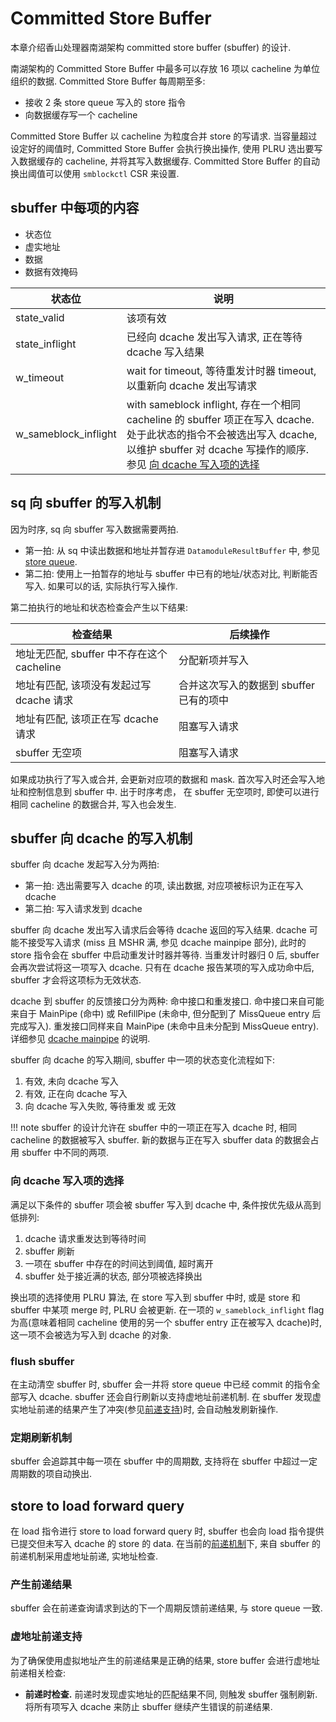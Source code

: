 # Committed Store Buffer

本章介绍香山处理器南湖架构 committed store buffer (sbuffer) 的设计.

南湖架构的 Committed Store Buffer 中最多可以存放 16 项以 cacheline 为单位组织的数据. Committed Store Buffer 每周期至多:

* 接收 2 条 store queue 写入的 store 指令
* 向数据缓存写一个 cacheline

Committed Store Buffer 以 cacheline 为粒度合并 store 的写请求. 当容量超过设定好的阈值时, Committed Store Buffer 会执行换出操作, 使用 PLRU 选出要写入数据缓存的 cacheline, 并将其写入数据缓存. Committed Store Buffer 的自动换出阈值可以使用 `smblockctl` CSR 来设置.

<!-- TODO: 图 -->

## sbuffer 中每项的内容

* 状态位
* 虚实地址
* 数据
* 数据有效掩码

状态位|说明
-|-
state_valid|该项有效
state_inflight|已经向 dcache 发出写入请求, 正在等待 dcache 写入结果
w_timeout|wait for timeout, 等待重发计时器 timeout, 以重新向 dcache 发出写请求
w_sameblock_inflight|with sameblock inflight, 存在一个相同 cacheline 的 sbuffer 项正在写入 dcache. 处于此状态的指令不会被选出写入 dcache, 以维护 sbuffer 对 dcache 写操作的顺序. 参见 [向 dcache 写入项的选择](#向-dcache-写入项的选择)

## sq 向 sbuffer 的写入机制

因为时序, sq 向 sbuffer 写入数据需要两拍.

* 第一拍: 从 sq 中读出数据和地址并暂存进 `DatamoduleResultBuffer` 中, 参见 [store queue](../lsq/store_queue.md).
* 第二拍: 使用上一拍暂存的地址与 sbuffer 中已有的地址/状态对比, 判断能否写入. 如果可以的话, 实际执行写入操作.

第二拍执行的地址和状态检查会产生以下结果:

检查结果|后续操作
-|-
地址无匹配, sbuffer 中不存在这个 cacheline|分配新项并写入
地址有匹配, 该项没有发起过写 dcache 请求|合并这次写入的数据到 sbuffer 已有的项中
地址有匹配, 该项正在写 dcache 请求|阻塞写入请求
sbuffer 无空项|阻塞写入请求

如果成功执行了写入或合并, 会更新对应项的数据和 mask. 首次写入时还会写入地址和控制信息到 sbuffer 中. 出于时序考虑， 在 sbuffer 无空项时, 即使可以进行相同 cacheline 的数据合并, 写入也会发生. 

## sbuffer 向 dcache 的写入机制

sbuffer 向 dcache 发起写入分为两拍:

* 第一拍: 选出需要写入 dcache 的项, 读出数据, 对应项被标识为正在写入 dcache
* 第二拍: 写入请求发到 dcache

sbuffer 向 dcache 发出写入请求后会等待 dcache 返回的写入结果. dcache 可能不接受写入请求 (miss 且 MSHR 满, 参见 dcache mainpipe 部分), 此时的 store 指令会在 sbuffer 中启动重发计时器并等待. 当重发计时器归 0 后, sbuffer 会再次尝试将这一项写入 dcache. 只有在 dcache 报告某项的写入成功命中后, sbuffer 才会将这项标为无效状态.

dcache 到 sbuffer 的反馈接口分为两种: 命中接口和重发接口. 命中接口来自可能来自于 MainPipe (命中) 或 RefillPipe (未命中, 但分配到了 MissQueue entry 后完成写入). 重发接口同样来自 MainPipe (未命中且未分配到 MissQueue entry). 详细参见 [dcache mainpipe](../dcache/main_pipe.md) 的说明.

sbuffer 向 dcache 的写入期间, sbuffer 中一项的状态变化流程如下:

1. 有效, 未向 dcache 写入
1. 有效, 正在向 dcache 写入
1. 向 dcache 写入失败, 等待重发 或 无效

!!! note
    sbuffer 的设计允许在 sbuffer 中的一项正在写入 dcache 时, 相同 cacheline 的数据被写入 sbuffer. 新的数据与正在写入 sbuffer data 的数据会占用 sbuffer 中不同的两项.

### 向 dcache 写入项的选择

满足以下条件的 sbuffer 项会被 sbuffer 写入到 dcache 中, 条件按优先级从高到低排列:

1. dcache 请求重发达到等待时间
1. sbuffer 刷新
1. 一项在 sbuffer 中存在的时间达到阈值, 超时离开
1. sbuffer 处于接近满的状态, 部分项被选择换出

换出项的选择使用 PLRU 算法, 在 store 写入到 sbuffer 中时, 或是 store 和 sbuffer 中某项 merge 时, PLRU 会被更新. 在一项的 `w_sameblock_inflight` flag 为高(意味着相同 cacheline 使用的另一个 sbuffer entry 正在被写入 dcache)时, 这一项不会被选为写入到 dcache 的对象.

### flush sbuffer

在主动清空 sbuffer 时, sbuffer 会一并将 store queue 中已经 commit 的指令全部写入 dcache. sbuffer 还会自行刷新以支持虚地址前递机制. 在 sbuffer 发现虚实地址前递的结果产生了冲突(参见[前递支持](./committed_store_buffer.md#store-to-load-forward-query))时, 会自动触发刷新操作.

### 定期刷新机制

sbuffer 会追踪其中每一项在 sbuffer 中的周期数, 支持将在 sbuffer 中超过一定周期数的项自动换出. 

<!-- 触发自动换出的周期数暂时不支持手动配置. -->

## store to load forward query

在 load 指令进行 store to load forward query 时, sbuffer 也会向 load 指令提供已提交但未写入 dcache 的 store 的 data. 在当前的[前递机制](../mechanism.md#store-to-load-forward)下, 来自 sbuffer 的前递机制采用虚地址前递, 实地址检查.

### 产生前递结果

sbuffer 会在前递查询请求到达的下一个周期反馈前递结果, 与 store queue 一致. 

### 虚地址前递支持

为了确保使用虚拟地址产生的前递结果是正确的结果, store buffer 会进行虚地址前递相关检查:

* **前递时检查.** 前递时发现虚实地址的匹配结果不同, 则触发 sbuffer 强制刷新. 将所有项写入 dcache 来防止 sbuffer 继续产生错误的前递结果.

<!-- * **写入时检查.** store buffer 的写入操作会尝试按实地址将对相同 cacheline 的写操作 merge 到 sbuffer 的一项中. 如果发现实地址相同但虚地址不同, 触发 sbuffer 强制刷新. sbuffer 中的对应项会被更新成新的虚地址.  -->

<!-- 写入时检查机制可以考虑取消, 只有在前递中发现问题时才惰性进行 sbuffer 刷新. -->

